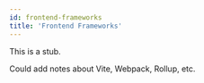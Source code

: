 ```yaml
---
id: frontend-frameworks
title: 'Frontend Frameworks'
---
```


This is a stub.

Could add notes about Vite, Webpack, Rollup, etc.
